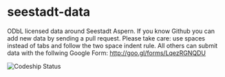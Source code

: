# seestadt-data
ODbL licensed data around Seestadt Aspern. If you know Github you can add new data by sending a pull request. Please take care: use spaces instead of tabs and follow the two space indent rule. All others can submit data with the follwing Google Form: http://goo.gl/forms/LqezRGNQDU

![Codeship Status](https://codeship.com/projects/8f675f20-c5c8-0133-eff4-62db56d637b3/status?branch=master)
